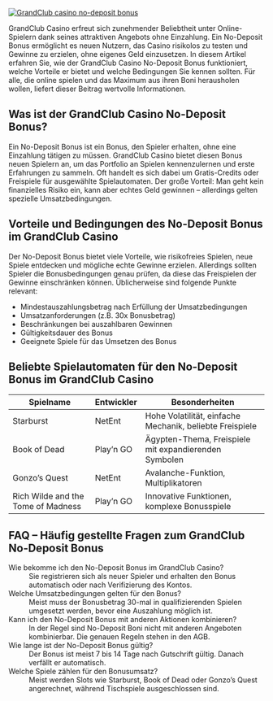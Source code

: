 [![GrandClub casino no-deposit bonus](https://123-caf.pages.dev/gitsignup.png)](https://vrmoo.ru/Bt82HjjY)

<div>GrandClub Casino erfreut sich zunehmender Beliebtheit unter Online-Spielern dank seines attraktiven Angebots ohne Einzahlung. Ein No-Deposit Bonus ermöglicht es neuen Nutzern, das Casino risikolos zu testen und Gewinne zu erzielen, ohne eigenes Geld einzusetzen. In diesem Artikel erfahren Sie, wie der GrandClub Casino No-Deposit Bonus funktioniert, welche Vorteile er bietet und welche Bedingungen Sie kennen sollten. Für alle, die online spielen und das Maximum aus ihren Boni herausholen wollen, liefert dieser Beitrag wertvolle Informationen.</div>  <h2>Was ist der GrandClub Casino No-Deposit Bonus?</h2> <p>Ein No-Deposit Bonus ist ein Bonus, den Spieler erhalten, ohne eine Einzahlung tätigen zu müssen. GrandClub Casino bietet diesen Bonus neuen Spielern an, um das Portfolio an Spielen kennenzulernen und erste Erfahrungen zu sammeln. Oft handelt es sich dabei um Gratis-Credits oder Freispiele für ausgewählte Spielautomaten. Der große Vorteil: Man geht kein finanzielles Risiko ein, kann aber echtes Geld gewinnen – allerdings gelten spezielle Umsatzbedingungen.</p>  <h2>Vorteile und Bedingungen des No-Deposit Bonus im GrandClub Casino</h2> <p>Der No-Deposit Bonus bietet viele Vorteile, wie risikofreies Spielen, neue Spiele entdecken und mögliche echte Gewinne erzielen. Allerdings sollten Spieler die Bonusbedingungen genau prüfen, da diese das Freispielen der Gewinne einschränken können. Üblicherweise sind folgende Punkte relevant:</p> <ul>   <li>Mindestauszahlungsbetrag nach Erfüllung der Umsatzbedingungen</li>   <li>Umsatzanforderungen (z.B. 30x Bonusbetrag)</li>   <li>Beschränkungen bei auszahlbaren Gewinnen</li>   <li>Gültigkeitsdauer des Bonus</li>   <li>Geeignete Spiele für das Umsetzen des Bonus</li> </ul>  <h2>Beliebte Spielautomaten für den No-Deposit Bonus im GrandClub Casino</h2> <table>   <thead>     <tr>       <th>Spielname</th>       <th>Entwickler</th>       <th>Besonderheiten</th>     </tr>   </thead>   <tbody>     <tr>       <td>Starburst</td>       <td>NetEnt</td>       <td>Hohe Volatilität, einfache Mechanik, beliebte Freispiele</td>     </tr>     <tr>       <td>Book of Dead</td>       <td>Play’n GO</td>       <td>Ägypten-Thema, Freispiele mit expandierenden Symbolen</td>     </tr>     <tr>       <td>Gonzo’s Quest</td>       <td>NetEnt</td>       <td>Avalanche-Funktion, Multiplikatoren</td>     </tr>     <tr>       <td>Rich Wilde and the Tome of Madness</td>       <td>Play’n GO</td>       <td>Innovative Funktionen, komplexe Bonusspiele</td>     </tr>   </tbody> </table>  <h2>FAQ – Häufig gestellte Fragen zum GrandClub No-Deposit Bonus</h2> <dl>   <dt>Wie bekomme ich den No-Deposit Bonus im GrandClub Casino?</dt>   <dd>Sie registrieren sich als neuer Spieler und erhalten den Bonus automatisch oder nach Verifizierung des Kontos.</dd>    <dt>Welche Umsatzbedingungen gelten für den Bonus?</dt>   <dd>Meist muss der Bonusbetrag 30-mal in qualifizierenden Spielen umgesetzt werden, bevor eine Auszahlung möglich ist.</dd>    <dt>Kann ich den No-Deposit Bonus mit anderen Aktionen kombinieren?</dt>   <dd>In der Regel sind No-Deposit Boni nicht mit anderen Angeboten kombinierbar. Die genauen Regeln stehen in den AGB.</dd>    <dt>Wie lange ist der No-Deposit Bonus gültig?</dt>   <dd>Der Bonus ist meist 7 bis 14 Tage nach Gutschrift gültig. Danach verfällt er automatisch.</dd>    <dt>Welche Spiele zählen für den Bonusumsatz?</dt>   <dd>Meist werden Slots wie Starburst, Book of Dead oder Gonzo’s Quest angerechnet, während Tischspiele ausgeschlossen sind.</dd> </dl>